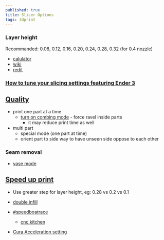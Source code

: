 ```yaml
---
published: true
title: Slicer Options
tags: 3dprint
---
```



### Layer height
Recommanded: 0.08, 0.12, 0.16, 0.20, 0.24, 0.28, 0.32 (for 0.4 nozzle)
- [calulator](https://blog.prusaprinters.org/calculator/#optimallayer)
- [wiki](https://3dprint.wiki/reprap/anet/a8/layer-heights)
- [redit](https://www.reddit.com/r/CR10/comments/8i88h0/cr10s_layer_height_upgrade_is_there_such_a_thing/)

### [How to tune your slicing settings featuring Ender 3](https://www.youtube.com/watch?v=3yIebnVjADM)

## [Quality](https://www.youtube.com/watch?v=6Z02BowhQwU)
- print one part at a time
	- [turn on combing mode](https://www.youtube.com/watch?v=FdnV71HYIEw) - force ravel inside parts
    	- it may reduce print time as well
- multi part
	- special mode (one part at time)
    - orient part to side way to have unseen side oppose to each other

### Seam removal
- [vase mode](https://www.youtube.com/watch?v=iJXIqdJpkuI)

## [Speed up print](https://hevort.com/)
- Use greater step for layer height, eg: 0.28 vs 0.2 vs 0.1
- [double infill](https://www.youtube.com/watch?v=gSySGU-52Lo)
- [#speedboatrace](https://www.youtube.com/watch?v=6kRjdprTjFc)
	- [cnc kitchen](https://www.youtube.com/watch?v=hSWjlf5aNIU)

- [Cura Acceleration setting](https://www.youtube.com/watch?v=CKMTD0EAcwg)


